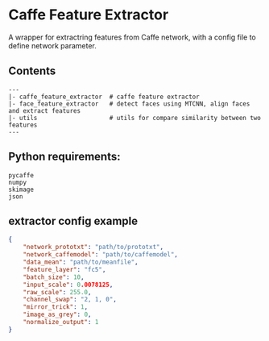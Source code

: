 # Caffe Feature Extractor
A wrapper for extractring features from Caffe network, with a config file to define network parameter.

## Contents
```
---
|- caffe_feature_extractor  # caffe feature extractor
|- face_feature_extractor   # detect faces using MTCNN, align faces and extract features
|- utils                    # utils for compare similarity between two features
---
```

## Python requirements:
```
pycaffe
numpy
skimage
json
```

## extractor config example
```json
{
    "network_prototxt": "path/to/prototxt",
    "network_caffemodel": "path/to/caffemodel",
    "data_mean": "path/to/meanfile",
    "feature_layer": "fc5",
    "batch_size": 10,
    "input_scale": 0.0078125,
    "raw_scale": 255.0,
    "channel_swap": "2, 1, 0",
    "mirror_trick": 1,
    "image_as_grey": 0,
    "normalize_output": 1
}
```
